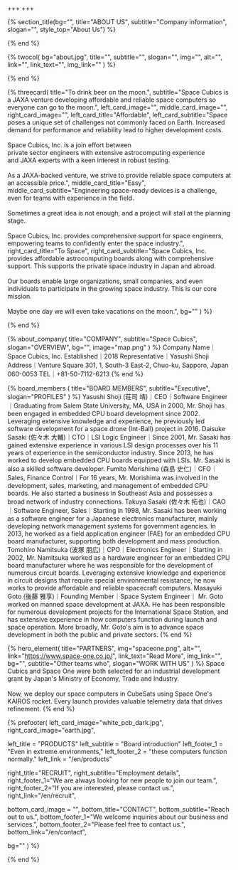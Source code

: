 +++
+++

{% section_title(bg="", title="ABOUT US", subtitle="Company information", slogan="", style_top="About Us") %}
<!--display element -->
{% end %}

{% twocol(
  bg="about.jpg",
  title="",
  subtitle="",
  slogan="",
  img="",
  alt="",
  link="",
  link_text="",
  img_link=""
) %}
<!-- no text -->
{% end %}

{% threecard(
  title="To drink beer on the moon.",
  subtitle="Space Cubics is a JAXA venture developing affordable and reliable space computers so everyone can go to the moon.",
  left_card_image="",
  middle_card_image="",
  right_card_image="",
  left_card_title="Affordable",
  left_card_subtitle="Space poses a unique set of challenges not commonly faced on Earth. Increased demand for performance and reliability lead to higher development costs.<br><br>Space Cubics, Inc. is a join effort between<br>private sector engineers with extensive astrocomputing experience <br>and JAXA experts with a keen interest in robust testing.<br><br>As a JAXA-backed venture, we strive to provide reliable space computers at an accessible price.",
  middle_card_title="Easy",
  middle_card_subtitle="Engineering space-ready devices is a challenge, even for teams with experience in the field.<br><br>Sometimes a great idea is not enough, and a project will stall at the planning stage.<br><br>Space Cubics, Inc. provides comprehensive support for space engineers, empowering teams to confidently enter the space industry.",
  right_card_title="To Space",
  right_card_subtitle="Space Cubics, Inc. provides affordable astrocomputing boards along with comprehensive support. This supports the private space industry in Japan and abroad.<br><br>Our boards enable large organizations, small companies, and even individuals to participate in the growing space industry. This is our core mission.<br><br> Maybe one day we will even take vacations on the moon.",
  bg=""
) %}
<!--display element -->
{% end %}

{% about_company(
  title="COMPANY",
  subtitle="Space Cubics",
  slogan="OVERVIEW",
  bg="",
  image="map.png"
) %}
Company Name｜Space Cubics, Inc.
Established｜2018
Representative｜Yasushi Shoji
Address｜Venture Square 301, 1, South-3 East-2, Chuo-ku, Sapporo, Japan 060-0053
TEL｜+81-50-7112-6213
{% end %}

{% board_members (
  title="BOARD MEMBERS",
  subtitle="Executive",
  slogan="PROFILES"
) %}
Yasushi Shoji (荘司 靖)｜CEO｜Software Engineer｜Graduating from Salem State University, MA, USA in 2000, Mr. Shoji has been engaged in embedded CPU board development since 2002. Leveraging extensive knowledge and experience, he previously led software development for a space drone (Int-Ball) project in 2016.
Daisuke Sasaki (佐々木 大輔)｜CTO｜LSI Logic Engineer｜Since 2001, Mr. Sasaki has gained extensive experience in various LSI design processes over his 11 years of experience in the semiconductor industry. Since 2013, he has worked to develop embedded CPU boards equipped with LSIs. Mr. Sasaki is also a skilled software developer.
Fumito Morishima (森島 史仁)｜CFO｜Sales, Finance Control｜For 16 years, Mr. Morishima was involved in the development, sales, marketing, and management of embedded CPU boards. He also started a business in Southeast Asia and possesses a broad network of industry connections.
Takuya Sasaki (佐々木 拓也)｜CAO｜Software Engineer, Sales｜Starting in 1998, Mr. Sasaki has been working as a software engineer for a Japanese electronics manufacturer, mainly developing network management systems for government agencies. In 2013, he worked as a field application engineer (FAE) for an embedded CPU board manufacturer, supporting both development and mass production.
Tomohiro Namitsuka (波塚 朋広)｜CPO｜Electronics Engineer｜Starting in 2002, Mr. Namitsuka worked as a hardware engineer for an embedded CPU board manufacturer where he was responsible for the development of numerous circuit boards. Leveraging extensive knowledge and experience in circuit designs that require special environmental resistance, he now works to provide affordable and reliable spacecraft computers.
Masayuki Goto (後藤 雅享)｜Founding Member｜Space System Engineer｜ Mr. Goto worked on manned space development at JAXA. He has been responsible for numerous development projects for the International Space Station, and has extensive experience in how computers function during launch and space operation. More broadly, Mr. Goto's aim is to advance space development in both the public and private sectors.
{% end %}

{% hero_element(
  title="PARTNERS",
  img="spaceone.png",
  alt="",
  link="https://www.space-one.co.jp/",
  link_text="Read More",
  img_link="",
  bg="",
  subtitle="Other teams who",
  slogan="WORK WITH US"
) %}
Space Cubics and Space One were both selected for an industrial development grant by Japan's Ministry of Economy, Trade and Industry.
<br><br>
Now, we deploy our space computers in CubeSats using Space One's KAIROS rocket. Every launch provides valuable telemetry data that drives refinement.
{% end %}

{% prefooter(
  left_card_image="white_pcb_dark.jpg",
  right_card_image="earth.jpg",

  left_title = "PRODUCTS"
  left_subtitle = "Board introduction"
  left_footer_1 = "Even in extreme environments,"
  left_footer_2 = "these computers function normally."
  left_link = "/en/products"

  right_title="RECRUIT",
  right_subtitle="Employment details",
  right_footer_1="We are always looking for new people to join our team.",
  right_footer_2="If you are interested, please contact us.",
  right_link="/en/recruit",

  bottom_card_image = "<!--display element -->",
  bottom_title="CONTACT",
  bottom_subtitle="Reach out to us.",
  bottom_footer_1="We welcome inquiries about our business and services.",
  bottom_footer_2="Please feel free to contact us.",
  bottom_link="/en/contact",

  bg=""
) %}
<!--display element -->
{% end %}
